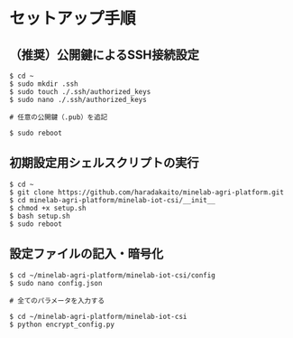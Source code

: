 # セットアップ手順

## （推奨）公開鍵によるSSH接続設定

```
$ cd ~
$ sudo mkdir .ssh
$ sudo touch ./.ssh/authorized_keys
$ sudo nano ./.ssh/authorized_keys

# 任意の公開鍵（.pub）を追記

$ sudo reboot
```

## 初期設定用シェルスクリプトの実行

```
$ cd ~
$ git clone https://github.com/haradakaito/minelab-agri-platform.git
$ cd minelab-agri-platform/minelab-iot-csi/__init__
$ chmod +x setup.sh
$ bash setup.sh
$ sudo reboot
```

## 設定ファイルの記入・暗号化

```
$ cd ~/minelab-agri-platform/minelab-iot-csi/config
$ sudo nano config.json

# 全てのパラメータを入力する

$ cd ~/minelab-agri-platform/minelab-iot-csi
$ python encrypt_config.py
```